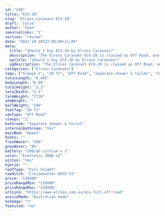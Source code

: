 ```yaml
---
id: "248"
title: "ECX-20"
slug: "Elross-Caravans-ECX-20"
draft: "false"
author: "Sean"
seealsolinks: "1"
section: "review"
date: "2022-10-10T22:00:09+11:00"
meta:
  title: "Should I buy ECX-20 by Elross Caravans?"
  description: "The Elross Caravans ECX-20 is classed as Off Road, and sleeps 2 people. It is Australian made and comes in at 20 ft. It generally has Separate shower & toilet."
  ogtitle: "Should I buy ECX-20 by Elross Caravans?"
  ogdescription: "The Elross Caravans ECX-20 is classed as Off Road, and sleeps 2 people. It is Australian made and comes in at 20 ft. It generally has Separate shower & toilet."
categories: ["Elross Caravans"]
tags: ["Sleeps 2", "20 ft", "Off Road", "Separate shower & toilet", "Full height", "Over 100k", "Australian made"]
totalLength: "8.495"
bodyLength: "6.09"
totalHeight: "3.1"
totalWidth: "2.3"
tareWeight: "2720"
atmWeight: ""
ballWeight: "190"
footTag: "20 ft"
vanType: "Off Road"
sleeps: "2"
bathroom: "Separate shower & toilet"
internalBathroom: "Yes"
mainBed: "Queen"
bunks: ""
freshWater: "190"
greyWater: "95"
battery: "200/ah Lithium x 1"
solar: "Exotronic 200W x2"
airCon: "Yes"
hybrid: ""
roofType: "Full height"
towHitch: "Cruisemaster DO35 V3"
price: "139990"
priceRangeMin: "139990"
priceRangeMax: "139990"
urlLink: "https://www.elross.com.au/ecx-full-off-road"
aussieMade: "Australian made"
noImage: "r"
featured: "no"
---
```

